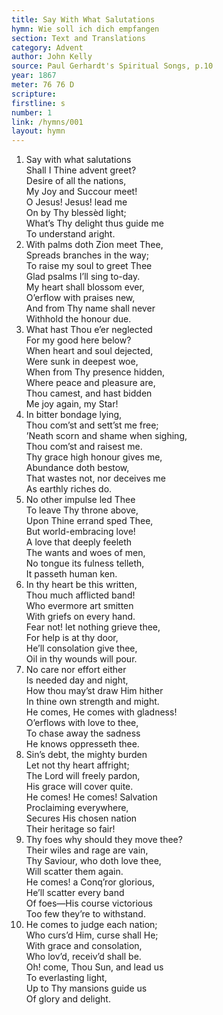 ```yaml
---
title: Say With What Salutations
hymn: Wie soll ich dich empfangen
section: Text and Translations
category: Advent
author: John Kelly
source: Paul Gerhardt's Spiritual Songs, p.10
year: 1867
meter: 76 76 D
scripture:
firstline: s
number: 1
link: /hymns/001
layout: hymn
---
```


1. Say with what salutations  
   Shall I Thine advent greet?  
   Desire of all the nations,  
   My Joy and Succour meet!  
   O Jesus! Jesus! lead me  
   On by Thy blessèd light;  
   What’s Thy delight thus guide me  
   To understand aright.
2. With palms doth Zion meet Thee,  
   Spreads branches in the way;  
   To raise my soul to greet Thee  
   Glad psalms I’ll sing to-day.  
   My heart shall blossom ever,  
   O’erflow with praises new,  
   And from Thy name shall never  
   Withhold the honour due.
3. What hast Thou e’er neglected  
   For my good here below?  
   When heart and soul dejected,  
   Were sunk in deepest woe,  
   When from Thy presence hidden,  
   Where peace and pleasure are,  
   Thou camest, and hast bidden  
   Me joy again, my Star!
4. In bitter bondage lying,  
   Thou com’st and sett’st me free;  
   ’Neath scorn and shame when sighing,  
   Thou com’st and raisest me.  
   Thy grace high honour gives me,  
   Abundance doth bestow,  
   That wastes not, nor deceives me  
   As earthly riches do.
5. No other impulse led Thee  
   To leave Thy throne above,  
   Upon Thine errand sped Thee,  
   But world-embracing love!  
   A love that deeply feeleth  
   The wants and woes of men,  
   No tongue its fulness telleth,  
   It passeth human ken.
6. In thy heart be this written,  
   Thou much afflicted band!  
   Who evermore art smitten  
   With griefs on every hand.  
   Fear not! let nothing grieve thee,  
   For help is at thy door,  
   He’ll consolation give thee,  
   Oil in thy wounds will pour.
7. No care nor effort either  
   Is needed day and night,  
   How thou may’st draw Him hither  
   In thine own strength and might.  
   He comes, He comes with gladness!  
   O’erflows with love to thee,  
   To chase away the sadness  
   He knows oppresseth thee.
8. Sin’s debt, the mighty burden  
   Let not thy heart affright;  
   The Lord will freely pardon,  
   His grace will cover quite.  
   He comes! He comes! Salvation  
   Proclaiming everywhere,  
   Secures His chosen nation  
   Their heritage so fair!
9. Thy foes why should they move thee?  
   Their wiles and rage are vain,  
   Thy Saviour, who doth love thee,  
   Will scatter them again.  
   He comes! a Conq’ror glorious,  
   He’ll scatter every band  
   Of foes—His course victorious  
   Too few they’re to withstand.
10. He comes to judge each nation;  
   Who curs’d Him, curse shall He;  
   With grace and consolation,  
   Who lov’d, receiv’d shall be.  
   Oh! come, Thou Sun, and lead us  
   To everlasting light,  
   Up to Thy mansions guide us  
   Of glory and delight.  

